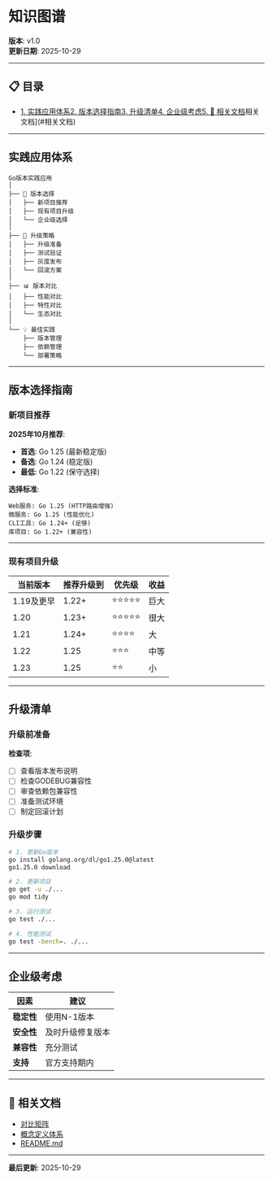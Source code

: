 ﻿# 知识图谱

**版本**: v1.0  
**更新日期**: 2025-10-29

---

## 📋 目录

- [1. 实践应用体系](#1.-实践应用体系)[2. 版本选择指南](#2.-版本选择指南)[3. 升级清单](#3.-升级清单)[4. 企业级考虑](#4.-企业级考虑)[5. 🔗 相关文档](#5.-相关文档)相关文档](#相关文档)

---

## 实践应用体系

```text
Go版本实践应用
│
├── 🎯 版本选择
│   ├── 新项目推荐
│   ├── 现有项目升级
│   └── 企业级选择
│
├── 🔄 升级策略
│   ├── 升级准备
│   ├── 测试验证
│   ├── 灰度发布
│   └── 回滚方案
│
├── 📊 版本对比
│   ├── 性能对比
│   ├── 特性对比
│   └── 生态对比
│
└── 💡 最佳实践
    ├── 版本管理
    ├── 依赖管理
    └── 部署策略
```

---

## 版本选择指南

### 新项目推荐

**2025年10月推荐**:

- **首选**: Go 1.25 (最新稳定版)
- **备选**: Go 1.24 (稳定版)
- **最低**: Go 1.22 (保守选择)

**选择标准**:

```text
Web服务: Go 1.25 (HTTP路由增强)
微服务: Go 1.25 (性能优化)
CLI工具: Go 1.24+ (足够)
库项目: Go 1.22+ (兼容性)
```

---

### 现有项目升级

| 当前版本 | 推荐升级到 | 优先级 | 收益 |
|---------|----------|-------|------|
| 1.19及更早 | 1.22+ | ⭐⭐⭐⭐⭐ | 巨大 |
| 1.20 | 1.23+ | ⭐⭐⭐⭐⭐ | 很大 |
| 1.21 | 1.24+ | ⭐⭐⭐⭐ | 大 |
| 1.22 | 1.25 | ⭐⭐⭐ | 中等 |
| 1.23 | 1.25 | ⭐⭐ | 小 |

---

## 升级清单

### 升级前准备

**检查项**:

- [ ] 查看版本发布说明
- [ ] 检查GODEBUG兼容性
- [ ] 审查依赖包兼容性
- [ ] 准备测试环境
- [ ] 制定回滚计划

### 升级步骤

```bash
# 1. 更新Go版本
go install golang.org/dl/go1.25.0@latest
go1.25.0 download

# 2. 更新项目
go get -u ./...
go mod tidy

# 3. 运行测试
go test ./...

# 4. 性能测试
go test -bench=. ./...
```

---

## 企业级考虑

| 因素 | 建议 |
|------|------|
| **稳定性** | 使用N-1版本 |
| **安全性** | 及时升级修复版本 |
| **兼容性** | 充分测试 |
| **支持** | 官方支持期内 |

---

## 🔗 相关文档

- [对比矩阵](./00-对比矩阵.md)
- [概念定义体系](./00-概念定义体系.md)
- [README.md](./README.md)

---

**最后更新**: 2025-10-29
